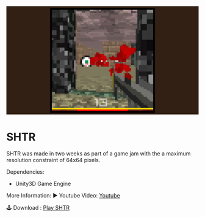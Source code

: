 <img src="https://github.com/kobusvdwalt/shtr/blob/master/_landing_page/landing.jpg" alt="Screenshot1" title="Screenshot1"/>

# SHTR
SHTR was made in two weeks as part of a game jam with the a maximum resolution constraint of 64x64 pixels.

Dependencies:
* Unity3D Game Engine

More Information:
▶️ Youtube Video: [Youtube](https://www.youtube.com/watch?v=WC3x5MwJ6jU)

🕹️ Download : [Play SHTR](https://kobusvdwalt.itch.io/shtr)
